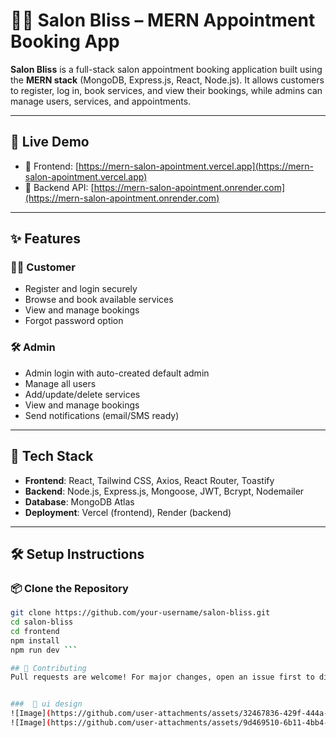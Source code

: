 # 💇‍♀️ Salon Bliss – MERN Appointment Booking App

**Salon Bliss** is a full-stack salon appointment booking application built using the **MERN stack** (MongoDB, Express.js, React, Node.js). It allows customers to register, log in, book services, and view their bookings, while admins can manage users, services, and appointments.

---

## 🚀 Live Demo

- 🔗 Frontend: [https://mern-salon-apointment.vercel.app](https://mern-salon-apointment.vercel.app)
- 🔗 Backend API: [https://mern-salon-apointment.onrender.com](https://mern-salon-apointment.onrender.com)

---

## ✨ Features

### 👩‍💼 Customer
- Register and login securely
- Browse and book available services
- View and manage bookings
- Forgot password option

### 🛠️ Admin
- Admin login with auto-created default admin
- Manage all users
- Add/update/delete services
- View and manage bookings
- Send notifications (email/SMS ready)

---

## 🧰 Tech Stack

- **Frontend**: React, Tailwind CSS, Axios, React Router, Toastify
- **Backend**: Node.js, Express.js, Mongoose, JWT, Bcrypt, Nodemailer
- **Database**: MongoDB Atlas
- **Deployment**: Vercel (frontend), Render (backend)

---

## 🛠️ Setup Instructions

### 📦 Clone the Repository
```bash
git clone https://github.com/your-username/salon-bliss.git
cd salon-bliss
cd frontend
npm install
npm run dev ```

## 🤝 Contributing
Pull requests are welcome! For major changes, open an issue first to discuss what you’d like to change.


###  🎨 ui design
![Image](https://github.com/user-attachments/assets/32467836-429f-444a-b44d-5f1df5968df8)
![Image](https://github.com/user-attachments/assets/9d469510-6b11-4bb4-915b-bf1b2a75d57d)
